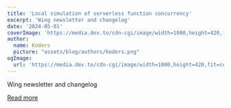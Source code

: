 ```yaml
---
title: 'Local simulation of serverless function concurrency'
excerpt: 'Wing newsletter and changelog'
date: '2024-05-01'
coverImage: 'https://media.dev.to/cdn-cgi/image/width=1000,height=420,fit=cover,gravity=auto,format=auto/https%3A%2F%2Fdev-to-uploads.s3.amazonaws.com%2Fuploads%2Farticles%2Fnmmvbj1n7wth2lp0xem7.png'
author:
  name: Koders
  picture: "assets/blog/authors/koders.png"
ogImage:
  url: 'https://media.dev.to/cdn-cgi/image/width=1000,height=420,fit=cover,gravity=auto,format=auto/https%3A%2F%2Fdev-to-uploads.s3.amazonaws.com%2Fuploads%2Farticles%2Fnmmvbj1n7wth2lp0xem7.png'
---
```


Wing newsletter and changelog

[Read more](https://dev.to/winglang/inflight-magazine-no-9-4fdh)
